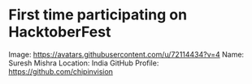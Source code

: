 # First time participating on HacktoberFest

Image: https://avatars.githubusercontent.com/u/72114434?v=4
Name: Suresh Mishra
Location: India
GitHub Profile: https://github.com/chipinvision